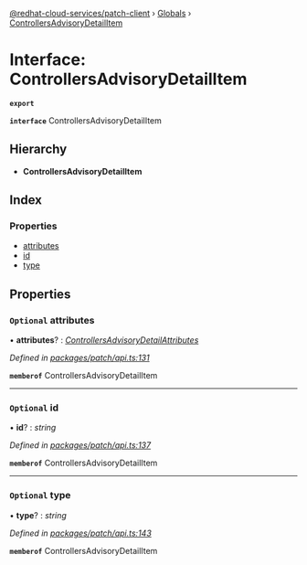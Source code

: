 [@redhat-cloud-services/patch-client](../README.md) › [Globals](../globals.md) › [ControllersAdvisoryDetailItem](controllersadvisorydetailitem.md)

# Interface: ControllersAdvisoryDetailItem

**`export`** 

**`interface`** ControllersAdvisoryDetailItem

## Hierarchy

* **ControllersAdvisoryDetailItem**

## Index

### Properties

* [attributes](controllersadvisorydetailitem.md#optional-attributes)
* [id](controllersadvisorydetailitem.md#optional-id)
* [type](controllersadvisorydetailitem.md#optional-type)

## Properties

### `Optional` attributes

• **attributes**? : *[ControllersAdvisoryDetailAttributes](controllersadvisorydetailattributes.md)*

*Defined in [packages/patch/api.ts:131](https://github.com/RedHatInsights/javascript-clients/blob/7ed15e5/packages/patch/api.ts#L131)*

**`memberof`** ControllersAdvisoryDetailItem

___

### `Optional` id

• **id**? : *string*

*Defined in [packages/patch/api.ts:137](https://github.com/RedHatInsights/javascript-clients/blob/7ed15e5/packages/patch/api.ts#L137)*

**`memberof`** ControllersAdvisoryDetailItem

___

### `Optional` type

• **type**? : *string*

*Defined in [packages/patch/api.ts:143](https://github.com/RedHatInsights/javascript-clients/blob/7ed15e5/packages/patch/api.ts#L143)*

**`memberof`** ControllersAdvisoryDetailItem
